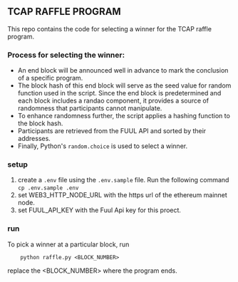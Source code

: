 ## TCAP RAFFLE PROGRAM

This repo contains the code for selecting a winner for the TCAP raffle program.

### Process for selecting the winner:
- An end block will be announced well in advance to mark the conclusion of a specific program.
- The block hash of this end block will serve as the seed value for random function used in the script.
Since the end block is predetermined and each block includes a randao component, it provides a source of randomness that participants cannot manipulate.
- To enhance randomness further, the script applies a hashing function to the block hash.
- Participants are retrieved from the FUUL API and sorted by their addresses.
- Finally, Python's `random.choice` is used to select a winner.

### setup
1. create a `.env` file using the `.env.sample` file. Run the following command
 `cp .env.sample .env` 
2. set WEB3_HTTP_NODE_URL with the https url of the ethereum mainnet node.
3. set FUUL_API_KEY with the Fuul Api key for this proect.

### run
To pick a winner at a particular block, run
```
    python raffle.py <BLOCK_NUMBER>
```
replace the <BLOCK_NUMBER> where the program ends.
